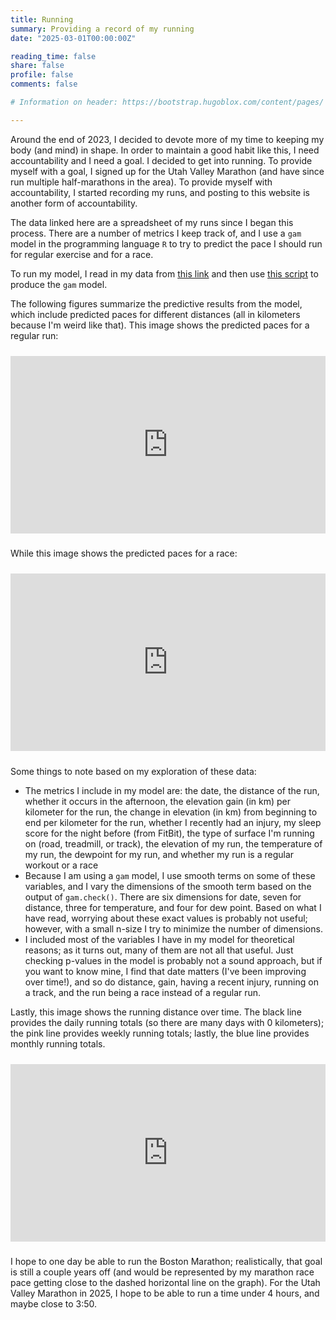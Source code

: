 ```yaml
---
title: Running
summary: Providing a record of my running
date: "2025-03-01T00:00:00Z"

reading_time: false
share: false
profile: false
comments: false

# Information on header: https://bootstrap.hugoblox.com/content/pages/

---
```


Around the end of 2023, I decided to devote more of my time to keeping my body (and mind) in shape. In order to maintain a good habit like this, I need accountability and I need a goal. I decided to get into running. To provide myself with a goal, I signed up for the Utah Valley Marathon (and have since run multiple half-marathons in the area). To provide myself with accountability, I started recording my runs, and posting to this website is another form of accountability.

The data linked here are a spreadsheet of my runs since I began this process. There are a number of metrics I keep track of, and I use a `gam` model in the programming language `R` to try to predict the pace I should run for regular exercise and for a race.

To run my model, I read in my data from [this link](https://docs.google.com/spreadsheets/d/1O_r313XFN5TJK8Edr80UpJcLwDXKNep2gI0Ga8LmnHE/edit?usp=sharing) and then use [this script](https://drive.google.com/file/d/1-wIgjN5oaljMaTtWZbD0oZ0jwSl9jnFc/view?usp=sharing) to produce the `gam` model.

The following figures summarize the predictive results from the model, which include predicted paces for different distances (all in kilometers because I'm weird like that). This image shows the predicted paces for a regular run:

<div style="padding: 10px 0;">
    <div style="position: relative; width: 100%; padding-top: 56.25%;">
        <iframe
            src="https://drive.google.com/file/d/1-xTBOLDbhk4chsJ3lpzJfMXJx4XSbqZk/preview"
            style="position: absolute; top: 0; left: 0; width: 100%; height: 100%; border: none;"
            allow="autoplay">
        </iframe>
    </div>
</div>

While this image shows the predicted paces for a race:

<div style="padding: 10px 0;">
    <div style="position: relative; width: 100%; padding-top: 56.25%;">
        <iframe
            src="https://drive.google.com/file/d/11PVDSpnKrFgkCcCB0xWu2_xMRT8mRgC_/preview"
            style="position: absolute; top: 0; left: 0; width: 100%; height: 100%; border: none;"
            allow="autoplay">
        </iframe>
    </div>
</div>

Some things to note based on my exploration of these data:

* The metrics I include in my model are: the date, the distance of the run, whether it occurs in the afternoon, the elevation gain (in km) per kilometer for the run, the change in elevation (in km) from beginning to end per kilometer for the run, whether I recently had an injury, my sleep score for the night before (from FitBit), the type of surface I'm running on (road, treadmill, or track), the elevation of my run, the temperature of my run, the dewpoint for my run, and whether my run is a regular workout or a race
* Because I am using a `gam` model, I use smooth terms on some of these variables, and I vary the dimensions of the smooth term based on the output of `gam.check()`. There are six dimensions for date, seven for distance, three for temperature, and four for dew point. Based on what I have read, worrying about these exact values is probably not useful; however, with a small n-size I try to minimize the number of dimensions.
* I included most of the variables I have in my model for theoretical reasons; as it turns out, many of them are not all that useful. Just checking p-values in the model is probably not a sound approach, but if you want to know mine, I find that date matters (I've been improving over time!), and so do distance, gain, having a recent injury, running on a track, and the run being a race instead of a regular run.

Lastly, this image shows the running distance over time. The black line provides the daily running totals (so there are many days with 0 kilometers); the pink line provides weekly running totals; lastly, the blue line provides monthly running totals.

<div style="padding: 10px 0;">
    <div style="position: relative; width: 100%; padding-top: 56.25%;">
        <iframe
            src="https://drive.google.com/file/d/130vqO10yH8ohjDrgW1kkN0o_4bVOzJ6T/preview"
            style="position: absolute; top: 0; left: 0; width: 100%; height: 100%; border: none;"
            allow="autoplay">
        </iframe>
    </div>
</div>

I hope to one day be able to run the Boston Marathon; realistically, that goal is still a couple years off (and would be represented by my marathon race pace getting close to the dashed horizontal line on the graph). For the Utah Valley Marathon in 2025, I hope to be able to run a time under 4 hours, and maybe close to 3:50.

